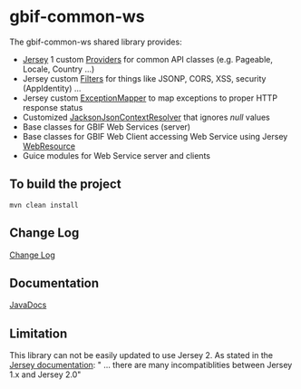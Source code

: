 # gbif-common-ws

The gbif-common-ws shared library provides:
 * [Jersey](https://jersey.java.net/) 1 custom [Providers](https://jersey.java.net/documentation/latest/message-body-workers.html) for common API classes (e.g. Pageable, Locale, Country ...)
 * Jersey custom [Filters](https://jersey.java.net/documentation/latest/filters-and-interceptors.html) for things like JSONP, CORS, XSS, security (AppIdentity) ...
 * Jersey custom [ExceptionMapper](https://jersey.java.net/nonav/apidocs/1.18/jersey/javax/ws/rs/ext/ExceptionMapper.html) to map exceptions to proper HTTP response status
 * Customized [JacksonJsonContextResolver](https://github.com/gbif/gbif-common-ws/blob/master/src/main/java/org/gbif/ws/json/JacksonJsonContextResolver.java) that ignores *null* values
 * Base classes for GBIF Web Services (server)
 * Base classes for GBIF Web Client accessing Web Service using Jersey [WebResource](https://jersey.java.net/nonav/apidocs/1.19/jersey/com/sun/jersey/api/client/WebResource.html)
 * Guice modules for Web Service server and clients

## To build the project
```
mvn clean install
```

## Change Log
[Change Log](CHANGELOG.md)

## Documentation
[JavaDocs](http://gbif.github.io/gbif-common-ws/apidocs/)

## Limitation
This library can not be easily updated to use Jersey 2.
As stated in the [Jersey documentation](https://jersey.java.net/nonav/documentation/2.0/migration.html): " ... there are many incompatiblities between Jersey 1.x and Jersey 2.0"